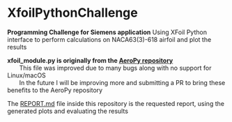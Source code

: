 # XfoilPythonChallenge

**Programming Challenge for Siemens application** 
Using XFoil Python interface to perform calculations on NACA63(3)-618 airfoil and plot the results

__xfoil_module.py is originally from the [AeroPy repository](https://github.com/leal26/AeroPy)__\
&nbsp;&nbsp;&nbsp;&nbsp;&nbsp;&nbsp; This file was improved due to many bugs along with no support for Linux/macOS \
&nbsp;&nbsp;&nbsp;&nbsp;&nbsp;&nbsp; In the future I will be improving more and submitting a PR to bring these benefits to the AeroPy repository

The [REPORT.md](./REPORT.md) file inside this repository is the requested report, using the generated plots and evaluating the results
